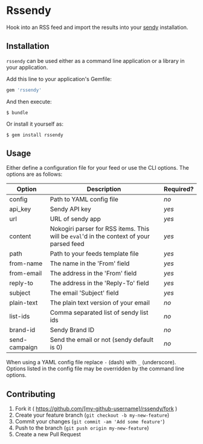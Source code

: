 # Rssendy

Hook into an RSS feed and import the results into your [sendy](http://sendy.co) installation.

## Installation

`rssendy` can be used either as a command line application or a library in your application.

Add this line to your application's Gemfile:

```ruby
gem 'rssendy'
```

And then execute:

    $ bundle

Or install it yourself as:

    $ gem install rssendy

## Usage

Either define a configuration file for your feed or use the CLI options. The options are as follows:

| Option        | Description                                                                             | Required? |
| ------        | -----------                                                                             | --------- |
| config        | Path to YAML config file                                                                | *no*      |
| api_key       | Sendy API key                                                                           | *yes*     |
| url           | URL of sendy app                                                                        | *yes*     |
| content       | Nokogiri parser for RSS items. This will be `eval`'d in the context of your parsed feed | *yes*     |
| path          | Path to your feeds template file                                                        | *yes*     |
| from-name     | The name in the 'From' field                                                            | *yes*     |
| from-email    | The address in the 'From' field                                                         | *yes*     |
| reply-to      | The address in the 'Reply-To' field                                                     | *yes*     |
| subject       | The email 'Subject' field                                                               | *yes*     |
| plain-text    | The plain text version of your email                                                    | *no*      |
| list-ids      | Comma separated list of sendy list ids                                                  | *no*      |
| brand-id      | Sendy Brand ID                                                                          | *no*      |
| send-campaign | Send the email or not (sendy default is 0)                                              | *no*      |


When using a YAML config file replace `-` (dash) with `_` (underscore). Options listed in the config file may be overridden by the command line options.

## Contributing

1. Fork it ( https://github.com/[my-github-username]/rssendy/fork )
2. Create your feature branch (`git checkout -b my-new-feature`)
3. Commit your changes (`git commit -am 'Add some feature'`)
4. Push to the branch (`git push origin my-new-feature`)
5. Create a new Pull Request
